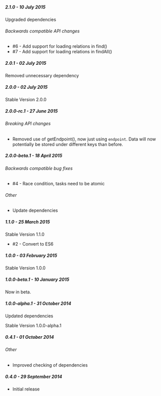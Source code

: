 ##### 2.1.0 - 10 July 2015

Upgraded dependencies

###### Backwards compatible API changes
- #6 - Add support for loading relations in find()
- #7 - Add support for loading relations in findAll()

##### 2.0.1 - 02 July 2015

Removed unnecessary dependency

##### 2.0.0 - 02 July 2015

Stable Version 2.0.0

##### 2.0.0-rc.1 - 27 June 2015

###### Breaking API changes
- Removed use of getEndpoint(), now just using `endpoint`.  Data will now potentially be stored under different keys than before.

##### 2.0.0-beta.1 - 18 April 2015

###### Backwards compatible bug fixes
- #4 - Race condition, tasks need to be atomic

###### Other
- Update dependencies

##### 1.1.0 - 25 March 2015

Stable Version 1.1.0

- #2 - Convert to ES6

##### 1.0.0 - 03 February 2015

Stable Version 1.0.0

##### 1.0.0-beta.1 - 10 January 2015

Now in beta.

##### 1.0.0-alpha.1 - 31 October 2014

Updated dependencies

Stable Version 1.0.0-alpha.1

##### 0.4.1 - 01 October 2014

###### Other
- Improved checking of dependencies

##### 0.4.0 - 29 September 2014

- Initial release
